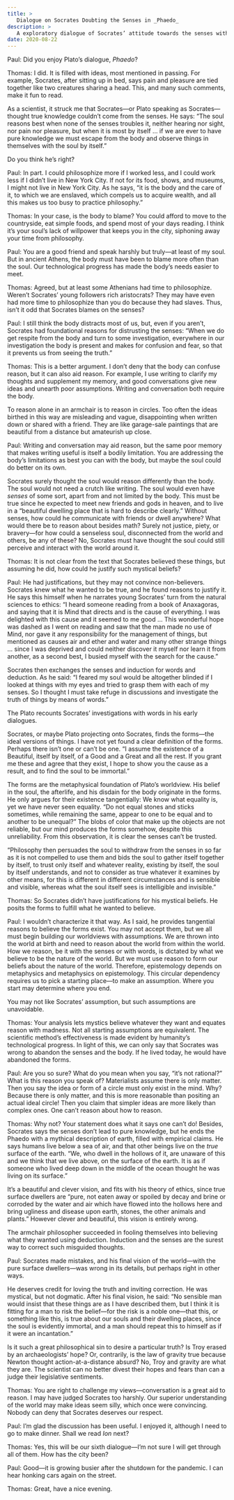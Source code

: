 ```yaml
---
title: >
   Dialogue on Socrates Doubting the Senses in _Phaedo_
description: >
   A exploratory dialogue of Socrates’ attitude towards the senses within _Phaedo_.
date: 2020-08-22
---
```


<span class="sc">Paul:</span> Did you enjoy Plato’s dialogue, _Phaedo_?

<span class="sc">Thomas:</span> I did. It is filled with ideas, most mentioned in passing. For example, Socrates, after sitting up in bed, says pain and pleasure are tied together like two creatures sharing a head. This, and many such comments, make it fun to read.

As a scientist, it struck me that Socrates—or Plato speaking as Socrates—thought true knowledge couldn’t come from the senses. He says: “The soul reasons best when none of the senses troubles it, neither hearing nor sight, nor pain nor pleasure, but when it is most by itself … if we are ever to have pure knowledge we must escape from the body and observe things in themselves with the soul by itself.”

Do you think he’s right?

<span class="sc">Paul:</span> In part. I could philosophize more if I worked less, and I could work less if I didn’t live in New York City. If not for its food, shows, and museums, I might not live in New York City. As he says, “it is the body and the care of it, to which we are enslaved, which compels us to acquire wealth, and all this makes us too busy to practice philosophy.”

<span class="sc">Thomas:</span> In your case, is the body to blame? You could afford to move to the countryside, eat simple foods, and spend most of your days reading. I think it’s your soul’s lack of willpower that keeps you in the city, siphoning away your time from philosophy.

<span class="sc">Paul:</span> You are a good friend and speak harshly but truly—at least of my soul. But in ancient Athens, the body must have been to blame more often than the soul. Our technological progress has made the body’s needs easier to meet.

<span class="sc">Thomas:</span> Agreed, but at least some Athenians had time to philosophize. Weren’t Socrates’ young followers rich aristocrats? They may have even had more time to philosophize than you do because they had slaves. Thus, isn’t it odd that Socrates blames on the senses?

<span class="sc">Paul:</span> I still think the body distracts most of us, but, even if you aren’t, Socrates had foundational reasons for distrusting the senses: “When we do get respite from the body and turn to some investigation, everywhere in our investigation the body is present and makes for confusion and fear, so that it prevents us from seeing the truth.”

<span class="sc">Thomas:</span> This is a better argument. I don’t deny that the body can confuse reason, but it can also aid reason. For example, I use writing to clarify my thoughts and supplement my memory, and good conversations give new ideas and unearth poor assumptions. Writing and conversation both require the body.

To reason alone in an armchair is to reason in circles. Too often the ideas birthed in this way are misleading and vague, disappointing when written down or shared with a friend. They are like garage-sale paintings that are beautiful from a distance but amateurish up close.

<span class="sc">Paul:</span> Writing and conversation may aid reason, but the same poor memory that makes writing useful is itself a bodily limitation. You are addressing the body’s limitations as best you can with the body, but maybe the soul could do better on its own.

Socrates surely thought the soul would reason differently than the body. The soul would not need a crutch like writing. The soul would even have _senses_ of some sort, apart from and not limited by the body. This must be true since he expected to meet new friends and gods in heaven, and to live in a “beautiful dwelling place that is hard to describe clearly.” Without senses, how could he communicate with friends or dwell anywhere? What would there be to reason about besides math? Surely not justice, piety, or bravery—for how could a senseless soul, disconnected from the world and others, be any of these? No, Socrates must have thought the soul could still perceive and interact with the world around it.

<span class="sc">Thomas:</span> It is not clear from the text that Socrates believed these things, but assuming he did, how could he justify such mystical beliefs?

<span class="sc">Paul:</span> He had justifications, but they may not convince non-believers. Socrates knew what he wanted to be true, and he found reasons to justify it. He says this himself when he narrates young Socrates’ turn from the natural sciences to ethics: “I heard someone reading from a book of Anaxagoras, and saying that it is Mind that directs and is the cause of everything. I was delighted with this cause and it seemed to me good … This wonderful hope was dashed as I went on reading and saw that the man made no use of Mind, nor gave it any responsibility for the management of things, but mentioned as causes air and ether and water and many other strange things … since I was deprived and could neither discover it myself nor learn it from another, as a second best, I busied myself with the search for the cause.”

Socrates then exchanges the senses and induction for words and deduction. As he said: “I feared my soul would be altogether blinded if I looked at things with my eyes and tried to grasp them with each of my senses. So I thought I must take refuge in discussions and investigate the truth of things by means of words.”

The Plato recounts Socrates’ investigations with words in his early dialogues.

Socrates, or maybe Plato projecting onto Socrates, finds the forms—the ideal versions of things. I have not yet found a clear definition of the forms. Perhaps there isn’t one or can’t be one. “I assume the existence of a Beautiful, itself by itself, of a Good and a Great and all the rest. If you grant me these and agree that they exist, I hope to show you the cause as a result, and to find the soul to be immortal.”

The forms are the metaphysical foundation of Plato’s worldview. His belief in the soul, the afterlife, and his disdain for the body originate in the forms. He only argues for their existence tangentially: We know what equality is, yet we have never seen equality. “Do not equal stones and sticks sometimes, while remaining the same, appear to one to be equal and to another to be unequal?” The blobs of color that make up the objects are not reliable, but our mind produces the forms somehow, despite this unreliability. From this observation, it is clear the senses can’t be trusted.

“Philosophy then persuades the soul to withdraw from the senses in so far as it is not compelled to use them and bids the soul to gather itself together by itself, to trust only itself and whatever reality, existing by itself, the soul by itself understands, and not to consider as true whatever it examines by other means, for this is different in different circumstances and is sensible and visible, whereas what the soul itself sees is intelligible and invisible.”

<span class="sc">Thomas:</span> So Socrates didn’t have justifications for his mystical beliefs. He posits the forms to fulfill what he wanted to believe.

<span class="sc">Paul:</span> I wouldn’t characterize it that way. As I said, he provides tangential reasons to believe the forms exist. You may not accept them, but we all must begin building our worldviews with assumptions. We are thrown into the world at birth and need to reason about the world from within the world. How we reason, be it with the senses or with words, is dictated by what we believe to be the nature of the world. But we must use reason to form our beliefs about the nature of the world. Therefore, epistemology depends on metaphysics and metaphysics on epistemology. This circular dependency requires us to pick a starting place—to make an assumption. Where you start may determine where you end.

You may not like Socrates’ assumption, but such assumptions are unavoidable.

<span class="sc">Thomas:</span> Your analysis lets mystics believe whatever they want and equates reason with madness. Not all starting assumptions are equivalent. The scientific method’s effectiveness is made evident by humanity’s technological progress. In light of this, we can only say that Socrates was wrong to abandon the senses and the body. If he lived today, he would have abandoned the forms.

<span class="sc">Paul:</span> Are you so sure? What do you mean when you say, “it’s not rational?” What is this reason you speak of? Materialists assume there is only matter. Then you say the idea or form of a circle must only exist in the mind. Why? Because there is only matter, and this is more reasonable than positing an actual ideal circle! Then you claim that simpler ideas are more likely than complex ones. One can’t reason about how to reason.

<span class="sc">Thomas:</span> Why not? Your statement does what it says one can’t do! Besides, Socrates says the senses don’t lead to pure knowledge, but he ends the Phaedo with a mythical description of earth, filled with empirical claims. He says humans live below a sea of air, and that other beings live on the _true_ surface of the earth. “We, who dwell in the hollows of it, are unaware of this and we think that we live above, on the surface of the earth. It is as if someone who lived deep down in the middle of the ocean thought he was living on its surface.”

It’s a beautiful and clever vision, and fits with his theory of ethics, since true surface dwellers are “pure, not eaten away or spoiled by decay and brine or corroded by the water and air which have flowed into the hollows here and bring ugliness and disease upon earth, stones, the other animals and plants.” However clever and beautiful, this vision is entirely wrong.

The armchair philosopher succeeded in fooling themselves into believing what they wanted using deduction. Induction and the senses are the surest way to correct such misguided thoughts.

<span class="sc">Paul:</span> Socrates made mistakes, and his final vision of the world—with the pure surface dwellers—was wrong in its details, but perhaps right in other ways.

He deserves credit for loving the truth and inviting correction. He was mystical, but not dogmatic. After his final vision, he said: “No sensible man would insist that these things are as I have described them, but I think it is fitting for a man to risk the belief—for the risk is a noble one—that this, or something like this, is true about our souls and their dwelling places, since the soul is evidently immortal, and a man should repeat this to himself as if it were an incantation.”

Is it such a great philosophical sin to desire a particular truth? Is Troy erased by an archaeologists’ hope? Or, contrarily, is the law of gravity true because Newton thought action-at-a-distance absurd? No, Troy and gravity are what they are. The scientist can no better divest their hopes and fears than can a judge their legislative sentiments.

<span class="sc">Thomas:</span> You are right to challenge my views—conversation is a great aid to reason. I may have judged Socrates too harshly. Our superior understanding of the world may make ideas seem silly, which once were convincing. Nobody can deny that Socrates deserves our respect.

<span class="sc">Paul:</span> I’m glad the discussion has been useful. I enjoyed it, although I need to go to make dinner. Shall we read _Ion_ next?

<span class="sc">Thomas:</span> Yes, this will be our sixth dialogue—I’m not sure I will get through all of them. How has the city been?

<span class="sc">Paul:</span> Good—it is growing busier after the shutdown for the pandemic. I can hear honking cars again on the street.

<span class="sc">Thomas:</span> Great, have a nice evening.
